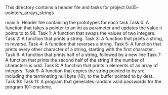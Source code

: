 This directory contains a header file and tasks for project 0x05-pointers_arrays_strings

main.h: Header file containing the prototypes for each task
Task 0: A function that takes a pointer to an int as parameter and updates the value it points to to 98.
Task 1: A function that swaps the values of two integers.
Task 2: A function that prints a string.
Task 3: A function that prints a string, in reverse.
Task 4: A function that reverses a string.
Task 5: A function that prints every other character of a string, starting with the first character.
Task 6: A function that prints half of a string, followed by a new line
Task 7: A function that prints the second half of the string If the number of characters is odd.
Task 8: A function that prints n elements of an array of integers.
Task 9: A function that copies the string pointed to by src, including the terminating null byte (\0), to the buffer pointed to by dest..
Task 10: 
Task 11: A program that generates random valid passwords for the program 101-crackme.
